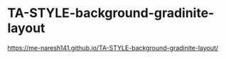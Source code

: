 # TA-STYLE-background-gradinite-layout
 https://me-naresh141.github.io/TA-STYLE-background-gradinite-layout/
